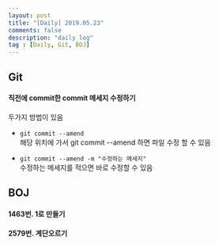 ```yaml
---
layout: post
title: "[Daily] 2019.05.23"
comments: false
description: "daily log"
tag : [Daily, Git, BOJ]
---
```


## Git 
#### 직전에 commit한 commit 메세지 수정하기

두가지 방법이 있음<br>

- `git commit --amend`<br>
    해당 위치에 가서 git commit --amend 하면 파일 수정 할 수 있음  

- `git commit --amend -m "수정하는 메세지"`<br>
    수정하는 메세지를 적으면 바로 수정할 수 있음  

## BOJ
#### 1463번. 1로 만들기

#### 2579번. 계단오르기